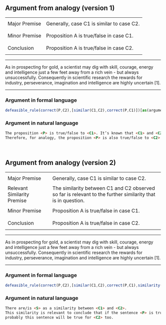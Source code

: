 ## Argument from analogy (version 1)

<table>
  <tr>
    <td height="40">Major Premise</td>
    <td height="40">Generally, case C1 is similar to case C2.</td>
  </tr>
  <tr>
    <td height="40">Minor Premise</td>
    <td height="40">Proposition A is true/false in case C1.</td>
  </tr>
   <tr>
    <td height="40">Conclusion</td>
     <td height="40">Proposition A is true/false in case C2.</td>
  </tr>
</table>

---

As in prospecting for gold, a scientist may dig with skill, courage, energy and intelligence just a few feet away from a rich vein - but always unsuccessfully. Consequently in scientific research the rewards for industry, perseverance, imagination and intelligence are highly uncertain [1].

---

### Argument in formal language

```javascript
defeasible_rule(correct(P,C2),[similar(C1,C2),correct(P,C1)])[as(argument_from_analogy_v1)].
```

### Argument in natural language

```html
The proposition <P> is true/false to <C1>. It’s known that <C1> and <C2> are similar. 
Therefore, for analogy, the proposition <P> is also true/false to <C2>.
```


<br/>



## Argument from analogy (version 2)

<table>
  <tr>
    <td height="40">Major Premise</td>
    <td height="40">Generally, case C1 is similar to case C2.</td>
  </tr>
   <tr>
    <td height="40">Relevant Similarity Premise</td>
    <td height="40">The similarity between C1 and C2 observed so far is relevant to the further similarity that is in question.</td>
  </tr>
  <tr>
    <td height="40">Minor Premise</td>
    <td height="40">Proposition A is true/false in case C1.</td>
  </tr>
   <tr>
    <td height="40">Conclusion</td>
     <td height="40">Proposition A is true/false in case C2.</td>
  </tr>
</table>

---

As in prospecting for gold, a scientist may dig with skill, courage, energy and intelligence just a few feet away from a rich vein - but always unsuccessfully. Consequently in scientific research the rewards for industry, perseverance, imagination and intelligence are highly uncertain [1].

---

### Argument in formal language

```javascript
defeasible_rule(correct(P,C2),[similar(C1,C2),correct(P,C1),similarity(S)])[as(argument_from_analogy_v2)].
```

### Argument in natural language

```html
There are/is <S> as a similarity between <C1> and <C2>. 
This similarity is relevant to conclude that if the sentence <P> is true for <C1>, 
probably this sentence will be true for <C2> too.
```
